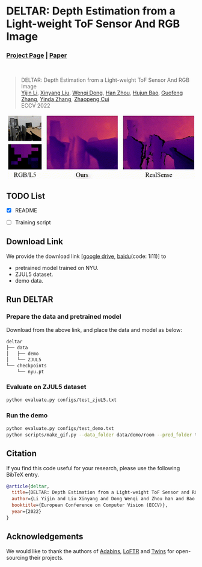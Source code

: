 # DELTAR: Depth Estimation from a Light-weight ToF Sensor And RGB Image
### [Project Page](https://zju3dv.github.io/deltar/) | [Paper](https://arxiv.org/pdf/2209.13362.pdf)
<br/>

> DELTAR: Depth Estimation from a Light-weight ToF Sensor And RGB Image  
> [Yijin Li](https://github.com/eugenelyj), [Xinyang Liu](https://github.com/QsingHuan), [Wenqi Dong](https://github.com/wqdong8), [Han Zhou](https://github.com/asdiuzd), [Hujun Bao](http://www.cad.zju.edu.cn/home/bao), [Guofeng Zhang](http://www.cad.zju.edu.cn/home/gfzhang), [Yinda Zhang](https://www.zhangyinda.com), [Zhaopeng Cui](https://zhpcui.github.io)  
> ECCV 2022

![Demo Video](https://github.com/eugenelyj/open_access_assets/raw/master/deltar/comp_realsense_short.gif)

## TODO List
- [x] README
- [ ] Training script


## Download Link

We provide the download link [[google drive](https://drive.google.com/drive/folders/1ZGUdagrmFDr90Lm6qG1FkbZR_Tgpmr64?usp=share_link), [baidu](https://pan.baidu.com/s/13qoVoZejiRzmoJGkFJdh0w?pwd=1i11)(code: 1i11)] to
  - pretrained model trained on NYU.
  - ZJUL5 dataset.
  - demo data.


## Run DELTAR

### Prepare the data and pretrained model
Download from the above link, and place the data and model as below: 


```
deltar
├── data
│   ├── demo
│   └── ZJUL5
└── checkpoints
    └── nyu.pt
```

### Evaluate on ZJUL5 dataset

```bash
python evaluate.py configs/test_zjuL5.txt
```

### Run the demo

```bash
python evaluate.py configs/test_demo.txt
python scripts/make_gif.py --data_folder data/demo/room --pred_folder tmp/room
```


## Citation

If you find this code useful for your research, please use the following BibTeX entry.

```bibtex
@article{deltar,
  title={DELTAR: Depth Estimation from a Light-weight ToF Sensor and RGB Image},
  author={Li Yijin and Liu Xinyang and Dong Wenqi and Zhou han and Bao Hujun and Zhang Guofeng and Zhang Yinda and Cui Zhaopeng},
  booktitle={European Conference on Computer Vision (ECCV)},
  year={2022}
}
```

## Acknowledgements

We would like to thank the authors of [Adabins](https://github.com/shariqfarooq123/AdaBins), [LoFTR](https://github.com/zju3dv/LoFTR) and [Twins](https://github.com/Meituan-AutoML/Twins) for open-sourcing their projects.

